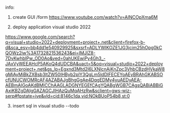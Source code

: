 info:

1. create GUI /form 
https://www.youtube.com/watch?v=AINCOpXma6M


2. deploy application visual studio 2022 

https://www.google.com/search?q=visual+studio+2022+deployment+project+.net&client=firefox-b-d&sca_esv=bb4dd1e540929925&sxsrf=ADLYWIKOZE1JG3jcim25hOpg0kCQOWz2iw%3A1732821536243&ei=IMJIZ8-7DvKwhbIPw_OD0Ao&ved=0ahUKEwjPy4Gh3_-JAxVyWEEAHcP5AKoQ4dUDCBA&uact=5&oq=visual+studio+2022+deployment+project+.net&gs_lp=Egxnd3Mtd2l6LXNlcnAiKnZpc3VhbCBzdHVkaW8gMjAyMiBkZXBsb3ltZW50IHByb2plY3QgLm5ldDIFECEYoAEyBRAhGKABSOcfUNUCWOMRcAF4AZABAJgBhgGgAe4DqgEDMy4yuAEDyAEA-AEBmAIGoAKdBMICChAAGLADGNYEGEfCAgYQABgWGB7CAgsQABiABBiGAxiKBZgDAIgGAZAGCJIHAzQuMqAHzRw&sclient=gws-wiz-serp#fpstate=ive&vld=cid:8146c1da,vid:NOkBUoP54b8,st:0


3. insert sql in visual studio --todo
